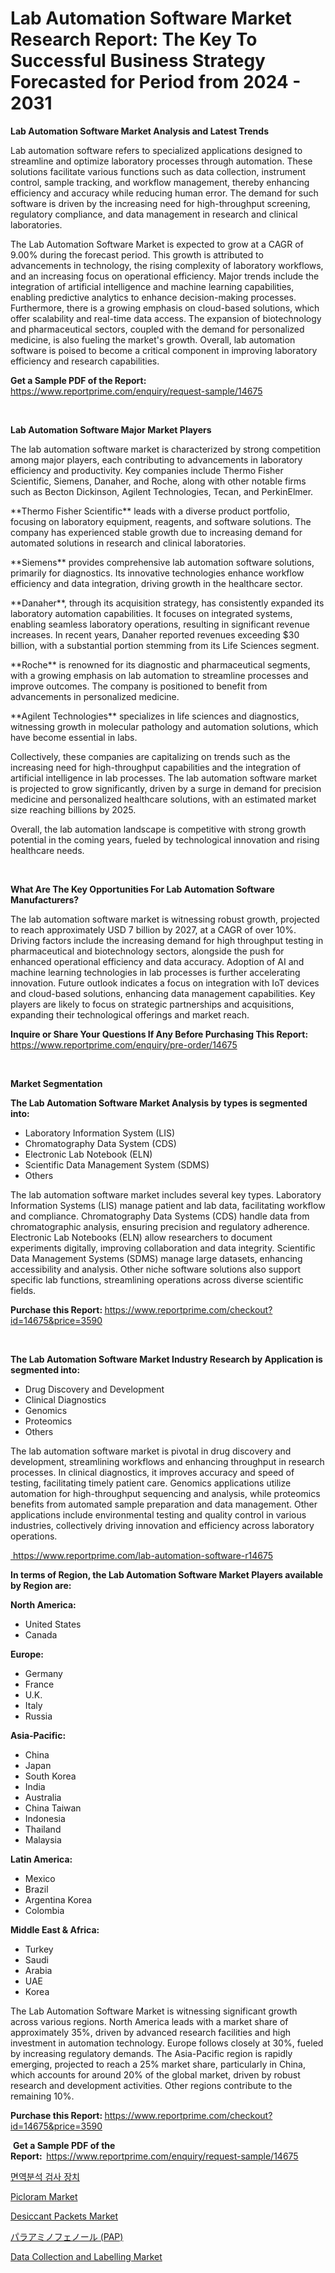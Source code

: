 <p><h1>Lab Automation Software Market Research Report: The Key To Successful Business Strategy Forecasted for Period from 2024 - 2031</h1></p><p><strong>Lab Automation Software Market Analysis and Latest Trends</strong></p>
<p><p>Lab automation software refers to specialized applications designed to streamline and optimize laboratory processes through automation. These solutions facilitate various functions such as data collection, instrument control, sample tracking, and workflow management, thereby enhancing efficiency and accuracy while reducing human error. The demand for such software is driven by the increasing need for high-throughput screening, regulatory compliance, and data management in research and clinical laboratories.</p><p>The Lab Automation Software Market is expected to grow at a CAGR of 9.00% during the forecast period. This growth is attributed to advancements in technology, the rising complexity of laboratory workflows, and an increasing focus on operational efficiency. Major trends include the integration of artificial intelligence and machine learning capabilities, enabling predictive analytics to enhance decision-making processes. Furthermore, there is a growing emphasis on cloud-based solutions, which offer scalability and real-time data access. The expansion of biotechnology and pharmaceutical sectors, coupled with the demand for personalized medicine, is also fueling the market's growth. Overall, lab automation software is poised to become a critical component in improving laboratory efficiency and research capabilities.</p></p>
<p><strong>Get a Sample PDF of the Report:&nbsp;</strong> <a href="https://www.reportprime.com/enquiry/request-sample/14675">https://www.reportprime.com/enquiry/request-sample/14675</a></p>
<p>&nbsp;</p>
<p><strong>Lab Automation Software Major Market Players</strong></p>
<p><p>The lab automation software market is characterized by strong competition among major players, each contributing to advancements in laboratory efficiency and productivity. Key companies include Thermo Fisher Scientific, Siemens, Danaher, and Roche, along with other notable firms such as Becton Dickinson, Agilent Technologies, Tecan, and PerkinElmer.</p><p>**Thermo Fisher Scientific** leads with a diverse product portfolio, focusing on laboratory equipment, reagents, and software solutions. The company has experienced stable growth due to increasing demand for automated solutions in research and clinical laboratories. </p><p>**Siemens** provides comprehensive lab automation software solutions, primarily for diagnostics. Its innovative technologies enhance workflow efficiency and data integration, driving growth in the healthcare sector.</p><p>**Danaher**, through its acquisition strategy, has consistently expanded its laboratory automation capabilities. It focuses on integrated systems, enabling seamless laboratory operations, resulting in significant revenue increases. In recent years, Danaher reported revenues exceeding $30 billion, with a substantial portion stemming from its Life Sciences segment.</p><p>**Roche** is renowned for its diagnostic and pharmaceutical segments, with a growing emphasis on lab automation to streamline processes and improve outcomes. The company is positioned to benefit from advancements in personalized medicine.</p><p>**Agilent Technologies** specializes in life sciences and diagnostics, witnessing growth in molecular pathology and automation solutions, which have become essential in labs.</p><p>Collectively, these companies are capitalizing on trends such as the increasing need for high-throughput capabilities and the integration of artificial intelligence in lab processes. The lab automation software market is projected to grow significantly, driven by a surge in demand for precision medicine and personalized healthcare solutions, with an estimated market size reaching billions by 2025.</p><p>Overall, the lab automation landscape is competitive with strong growth potential in the coming years, fueled by technological innovation and rising healthcare needs.</p></p>
<p>&nbsp;</p>
<p><strong>What Are The Key Opportunities For Lab Automation Software Manufacturers?</strong></p>
<p><p>The lab automation software market is witnessing robust growth, projected to reach approximately USD 7 billion by 2027, at a CAGR of over 10%. Driving factors include the increasing demand for high throughput testing in pharmaceutical and biotechnology sectors, alongside the push for enhanced operational efficiency and data accuracy. Adoption of AI and machine learning technologies in lab processes is further accelerating innovation. Future outlook indicates a focus on integration with IoT devices and cloud-based solutions, enhancing data management capabilities. Key players are likely to focus on strategic partnerships and acquisitions, expanding their technological offerings and market reach.</p></p>
<p><strong>Inquire or Share Your Questions If Any Before Purchasing This Report:</strong> <a href="https://www.reportprime.com/enquiry/pre-order/14675">https://www.reportprime.com/enquiry/pre-order/14675</a></p>
<p>&nbsp;</p>
<p><strong>Market Segmentation</strong></p>
<p><strong>The Lab Automation Software Market Analysis by types is segmented into:</strong></p>
<p><ul><li>Laboratory Information System (LIS)</li><li>Chromatography Data System (CDS)</li><li>Electronic Lab Notebook (ELN)</li><li>Scientific Data Management System (SDMS)</li><li>Others</li></ul></p>
<p><p>The lab automation software market includes several key types. Laboratory Information Systems (LIS) manage patient and lab data, facilitating workflow and compliance. Chromatography Data Systems (CDS) handle data from chromatographic analysis, ensuring precision and regulatory adherence. Electronic Lab Notebooks (ELN) allow researchers to document experiments digitally, improving collaboration and data integrity. Scientific Data Management Systems (SDMS) manage large datasets, enhancing accessibility and analysis. Other niche software solutions also support specific lab functions, streamlining operations across diverse scientific fields.</p></p>
<p><strong>Purchase this Report:&nbsp;</strong><a href="https://www.reportprime.com/checkout?id=14675&price=3590">https://www.reportprime.com/checkout?id=14675&price=3590</a></p>
<p>&nbsp;</p>
<p><strong>The Lab Automation Software Market Industry Research by Application is segmented into:</strong></p>
<p><ul><li>Drug Discovery and Development</li><li>Clinical Diagnostics</li><li>Genomics</li><li>Proteomics</li><li>Others</li></ul></p>
<p><p>The lab automation software market is pivotal in drug discovery and development, streamlining workflows and enhancing throughput in research processes. In clinical diagnostics, it improves accuracy and speed of testing, facilitating timely patient care. Genomics applications utilize automation for high-throughput sequencing and analysis, while proteomics benefits from automated sample preparation and data management. Other applications include environmental testing and quality control in various industries, collectively driving innovation and efficiency across laboratory operations.</p></p>
<p><a href="https://www.reportprime.com/lab-automation-software-r14675">&nbsp;https://www.reportprime.com/lab-automation-software-r14675</a></p>
<p><strong>In terms of Region, the Lab Automation Software Market Players available by Region are:</strong></p>
<p>
    <p> <strong> North America: </strong>
        <ul>
            <li>United States</li>
            <li>Canada</li>
        </ul>
        </p> 
    <p> <strong> Europe: </strong>
        <ul>
            <li>Germany</li>
            <li>France</li>
            <li>U.K.</li>
            <li>Italy</li>
            <li>Russia</li>
        </ul>
        </p> 
    <p> <strong> Asia-Pacific: </strong>
        <ul>
            <li>China</li>
            <li>Japan</li>
            <li>South Korea</li>
            <li>India</li>
            <li>Australia</li>
            <li>China Taiwan</li>
            <li>Indonesia</li>
            <li>Thailand</li>
            <li>Malaysia</li>
        </ul>
        </p> 
    <p> <strong> Latin America: </strong>
        <ul>
            <li>Mexico</li>
            <li>Brazil</li>
            <li>Argentina Korea</li>
            <li>Colombia</li>
        </ul>
        </p> 
    <p> <strong> Middle East & Africa: </strong>
        <ul>
            <li>Turkey</li>
            <li>Saudi</li>
            <li>Arabia</li>
            <li>UAE</li>
            <li>Korea</li>
        </ul>
    </p>
    </p>
<p><p>The Lab Automation Software Market is witnessing significant growth across various regions. North America leads with a market share of approximately 35%, driven by advanced research facilities and high investment in automation technology. Europe follows closely at 30%, fueled by increasing regulatory demands. The Asia-Pacific region is rapidly emerging, projected to reach a 25% market share, particularly in China, which accounts for around 20% of the global market, driven by robust research and development activities. Other regions contribute to the remaining 10%.</p></p>
<p><strong>Purchase this Report: </strong><a href="https://www.reportprime.com/checkout?id=14675&price=3590">https://www.reportprime.com/checkout?id=14675&price=3590</a></p>
<p>&nbsp;<strong>Get a Sample PDF of the Report:&nbsp;&nbsp;</strong><a href="https://www.reportprime.com/enquiry/request-sample/14675">https://www.reportprime.com/enquiry/request-sample/14675</a></p>
<p><strong></strong></p>
<p><p><a href="https://medium.com/@mark_mc_nulty87/immunoassay-test-device-market-%EC%9D%98-%EA%B8%80%EB%A1%9C%EB%B2%8C-%EC%8B%9C%EC%9E%A5-%EA%B0%9C%EC%9A%94%EB%8A%94-%EC%A0%84-%EC%84%B8%EA%B3%84-%EB%B0%8F-%EC%A3%BC%EC%9A%94-%EC%8B%9C%EC%9E%A5%EC%9D%98-%EC%82%B0%EC%97%85%EC%97%90-%EC%98%81%ED%96%A5%EC%9D%84-%EB%AF%B8%EC%B9%98%EB%8A%94-%EC%A3%BC%EC%9A%94-%ED%8A%B8%EB%A0%8C%EB%93%9C%EC%97%90-%EB%8C%80%ED%95%9C-%EB%8F%85%ED%8A%B9%ED%95%9C-%EA%B4%80%EC%A0%90%EC%9D%84-%EC%A0%9C%EA%B3%B5%ED%95%A9%EB%8B%88%EB%8B%A4-37d41895df99">면역분석 검사 장치</a></p><p><a href="https://issuu.com/reportprime-2/docs/picloram-market-size-2030.pptx_45b2bb3ae125a6">Picloram Market</a></p><p><a href="https://medium.com/@kimwalker1923/the-global-desiccant-packets-market-is-at-the-forefront-of-innovation-driving-rapid-industry-25d7fddfd0f8">Desiccant Packets Market</a></p><p><a href="https://medium.com/@qyzhmeiu47/para-amino-phenol-pap-market-%E3%81%AE%E3%82%B0%E3%83%AD%E3%83%BC%E3%83%90%E3%83%AB%E5%B8%82%E5%A0%B4%E6%A6%82%E8%A6%81%E3%81%AF-%E4%B8%96%E7%95%8C%E3%81%8A%E3%82%88%E3%81%B3%E4%B8%BB%E8%A6%81%E5%B8%82%E5%A0%B4%E3%81%AB%E3%81%8A%E3%81%91%E3%82%8B%E6%A5%AD%E7%95%8C%E3%81%AB%E5%BD%B1%E9%9F%BF%E3%82%92%E4%B8%8E%E3%81%88%E3%82%8B%E4%B8%BB%E8%A6%81%E3%81%AA%E3%83%88%E3%83%AC%E3%83%B3%E3%83%89%E3%81%AB%E3%81%A4%E3%81%84%E3%81%A6-%E7%8B%AC%E8%87%AA%E3%81%AE%E8%A6%96%E7%82%B9%E3%82%92%E6%8F%90%E4%BE%9B%E3%81%97%E3%81%BE%E3%81%99-3d35adfb28e4">パラアミノフェノール (PAP)</a></p><p><a href="https://www.linkedin.com/pulse/analyzing-key-drivers-data-collection-labelling-market-trends-qkwvc?trackingId=20r2N3uyTG2qFPtCGBu1Tw%3D%3D">Data Collection and Labelling Market</a></p></p>